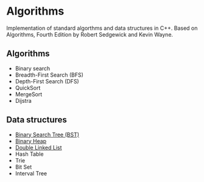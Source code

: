 # Algorithms
Implementation of standard algorthms and data structures in C++. Based on Algorithms, Fourth Edition by Robert Sedgewick and Kevin Wayne.

## Algorithms
* Binary search
* Breadth-First Search (BFS)
* Depth-First Search (DFS)
* QuickSort
* MergeSort
* Dijstra


## Data structures

* [Binary Search Tree (BST)](https://github.com/MantasMiksys/algorithms/blob/master/bst.h)
* [Binary Heap](https://github.com/MantasMiksys/algorithms/blob/master/heap.h)
* [Double Linked List](https://github.com/MantasMiksys/algorithms/blob/master/double_linked_list.h)
* Hash Table
* Trie
* Bit Set
* Interval Tree

